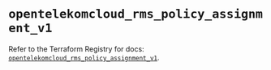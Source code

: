 # `opentelekomcloud_rms_policy_assignment_v1`

Refer to the Terraform Registry for docs: [`opentelekomcloud_rms_policy_assignment_v1`](https://registry.terraform.io/providers/opentelekomcloud/opentelekomcloud/1.36.38/docs/resources/rms_policy_assignment_v1).
